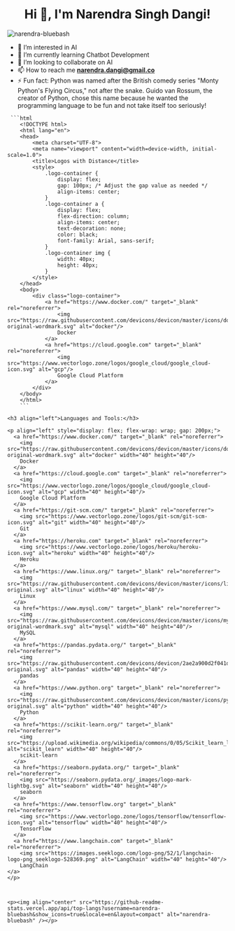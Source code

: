 <h1 align="center">Hi 👋, I'm Narendra Singh Dangi!</h1>
<p align="left"> <img src="https://komarev.com/ghpvc/?username=narendra-bluebash&label=Profile%20views&color=0e75b6&style=flat" alt="narendra-bluebash" /> </p>

- 👀 I’m interested in AI
- 🌱 I’m currently learning Chatbot Development
- 💞️ I’m looking to collaborate on AI
- 📫 How to reach me **narendra.dangi@gmail.co**
- ⚡ Fun fact:  Python was named after the British comedy series "Monty Python's Flying Circus," not after the snake. Guido van Rossum, the creator of Python, chose this name because he wanted the programming language to be fun and not take itself too seriously!

```
 ```html
    <!DOCTYPE html>
    <html lang="en">
    <head>
        <meta charset="UTF-8">
        <meta name="viewport" content="width=device-width, initial-scale=1.0">
        <title>Logos with Distance</title>
        <style>
            .logo-container {
                display: flex;
                gap: 100px; /* Adjust the gap value as needed */
                align-items: center;
            }
            .logo-container a {
                display: flex;
                flex-direction: column;
                align-items: center;
                text-decoration: none;
                color: black;
                font-family: Arial, sans-serif;
            }
            .logo-container img {
                width: 40px;
                height: 40px;
            }
        </style>
    </head>
    <body>
        <div class="logo-container">
            <a href="https://www.docker.com/" target="_blank" rel="noreferrer">
                <img src="https://raw.githubusercontent.com/devicons/devicon/master/icons/docker/docker-original-wordmark.svg" alt="docker"/>
                Docker
            </a>
            <a href="https://cloud.google.com" target="_blank" rel="noreferrer">
                <img src="https://www.vectorlogo.zone/logos/google_cloud/google_cloud-icon.svg" alt="gcp"/>
                Google Cloud Platform
            </a>
        </div>
    </body>
    </html>
    ```
    
<h3 align="left">Languages and Tools:</h3>

<p align="left" style="display: flex; flex-wrap: wrap; gap: 200px;">
  <a href="https://www.docker.com/" target="_blank" rel="noreferrer">
    <img src="https://raw.githubusercontent.com/devicons/devicon/master/icons/docker/docker-original-wordmark.svg" alt="docker" width="40" height="40"/>
    Docker
  </a>
  <a href="https://cloud.google.com" target="_blank" rel="noreferrer">
    <img src="https://www.vectorlogo.zone/logos/google_cloud/google_cloud-icon.svg" alt="gcp" width="40" height="40"/>
    Google Cloud Platform
  </a>
  <a href="https://git-scm.com/" target="_blank" rel="noreferrer">
    <img src="https://www.vectorlogo.zone/logos/git-scm/git-scm-icon.svg" alt="git" width="40" height="40"/>
    Git
  </a>
  <a href="https://heroku.com" target="_blank" rel="noreferrer">
    <img src="https://www.vectorlogo.zone/logos/heroku/heroku-icon.svg" alt="heroku" width="40" height="40"/>
    Heroku
  </a>
  <a href="https://www.linux.org/" target="_blank" rel="noreferrer">
    <img src="https://raw.githubusercontent.com/devicons/devicon/master/icons/linux/linux-original.svg" alt="linux" width="40" height="40"/>
    Linux
  </a>
  <a href="https://www.mysql.com/" target="_blank" rel="noreferrer">
    <img src="https://raw.githubusercontent.com/devicons/devicon/master/icons/mysql/mysql-original-wordmark.svg" alt="mysql" width="40" height="40"/>
    MySQL
  </a>
  <a href="https://pandas.pydata.org/" target="_blank" rel="noreferrer">
    <img src="https://raw.githubusercontent.com/devicons/devicon/2ae2a900d2f041da66e950e4d48052658d850630/icons/pandas/pandas-original.svg" alt="pandas" width="40" height="40"/>
    pandas
  </a>
  <a href="https://www.python.org" target="_blank" rel="noreferrer">
    <img src="https://raw.githubusercontent.com/devicons/devicon/master/icons/python/python-original.svg" alt="python" width="40" height="40"/>
    Python
  </a>
  <a href="https://scikit-learn.org/" target="_blank" rel="noreferrer">
    <img src="https://upload.wikimedia.org/wikipedia/commons/0/05/Scikit_learn_logo_small.svg" alt="scikit_learn" width="40" height="40"/>
    scikit-learn
  </a>
  <a href="https://seaborn.pydata.org/" target="_blank" rel="noreferrer">
    <img src="https://seaborn.pydata.org/_images/logo-mark-lightbg.svg" alt="seaborn" width="40" height="40"/>
    seaborn
  </a>
  <a href="https://www.tensorflow.org" target="_blank" rel="noreferrer">
    <img src="https://www.vectorlogo.zone/logos/tensorflow/tensorflow-icon.svg" alt="tensorflow" width="40" height="40"/>
    TensorFlow
  </a>
  <a href="https://www.langchain.com" target="_blank" rel="noreferrer">
    <img src="https://images.seeklogo.com/logo-png/52/1/langchain-logo-png_seeklogo-528369.png" alt="LangChain" width="40" height="40"/>
    LangChain
</a>
</p>



<p><img align="center" src="https://github-readme-stats.vercel.app/api/top-langs?username=narendra-bluebash&show_icons=true&locale=en&layout=compact" alt="narendra-bluebash" /></p>
